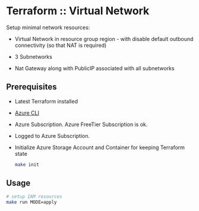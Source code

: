 # Terraform :: Virtual Network

Setup minimal network resources:

* Virtual Network in resource group region - with disable default outbound connectivity (so that NAT is required)

* 3 Subnetworks

* Nat Gateway along with PublicIP associated with all subnetworks

## Prerequisites

* Latest Terraform installed
* [Azure CLI](https://learn.microsoft.com/en-us/cli/azure/install-azure-cli-linux?pivots=apt)

* Azure Subscription. Azure FreeTier Subscription is ok.

* Logged to Azure Subscription.

* Initialize Azure Storage Account and Container for keeping Terraform state

  ```bash
  make init
  ```

## Usage

```bash
# setup IAM resources
make run MODE=apply
```
